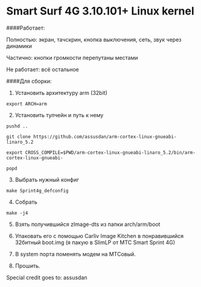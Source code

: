 Smart Surf 4G 3.10.101+ Linux kernel
====================================
####Работает:

Полностью: экран, тачскрин, кнопка выключения, сеть, звук через динамики

Частично: кнопки громкости перепутаны местами

Не работает: всё остальное

####Для сборки:

1) Установить архитектуру arm (32bit)

`export ARCH=arm`

2) Установить тулчейн и путь к нему

`pushd ..`

`git clone https://github.com/assusdan/arm-cortex-linux-gnueabi-linaro_5.2`

`export CROSS_COMPILE=$PWD/arm-cortex-linux-gnueabi-linaro_5.2/bin/arm-cortex-linux-gnueabi-`

`popd`

3) Выбрать нужный конфиг

`make Sprint4g_defconfig`

4) Собрать

`make -j4`

5) Взять получившийся zImage-dts из папки arch/arm/boot

6) Упаковать его с помощью Carliv Image Kitchen в понравившийся 32битный boot.img (я пакую в SlimLP от МТС Smart Sprint 4G)

6) В system порта поменять модем на МТСовый.

8) Прошить.

Special credit goes to:
assusdan



